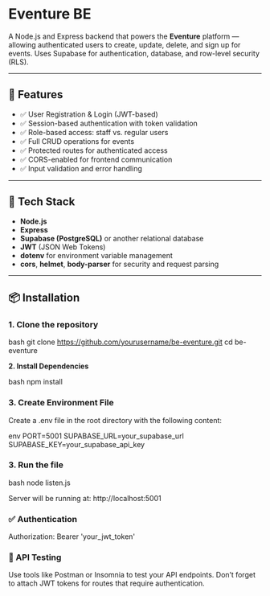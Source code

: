 # Eventure BE


A Node.js and Express backend that powers the **Eventure** platform — allowing authenticated users to create, update, delete, and sign up for events. Uses Supabase for authentication, database, and row-level security (RLS).

---

## 🌟 Features

- ✅ User Registration & Login (JWT-based)
- ✅ Session-based authentication with token validation
- ✅ Role-based access: staff vs. regular users
- ✅ Full CRUD operations for events
- ✅ Protected routes for authenticated access
- ✅ CORS-enabled for frontend communication
- ✅ Input validation and error handling

---

## 🔧 Tech Stack

- **Node.js**
- **Express**
- **Supabase (PostgreSQL)** or another relational database
- **JWT** (JSON Web Tokens)
- **dotenv** for environment variable management
- **cors**, **helmet**, **body-parser** for security and request parsing

---

## 📦 Installation

### 1. Clone the repository

bash
git clone https://github.com/yourusername/be-eventure.git
cd be-eventure


**2. Install Dependencies**

bash
npm install


### 3. Create Environment File

Create a .env file in the root directory with the following content:

env
PORT=5001
SUPABASE_URL=your_supabase_url
SUPABASE_KEY=your_supabase_api_key


### 3. Run the file


bash
node listen.js


Server will be running at: http://localhost:5001

### ✅ Authentication



Authorization: Bearer 'your_jwt_token'


### 🧪 API Testing

Use tools like Postman or Insomnia to test your API endpoints. Don’t forget to attach JWT tokens for routes that require authentication.

